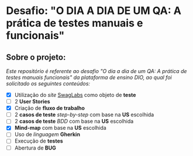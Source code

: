 # Desafio: "O DIA A DIA DE UM QA: A prática de testes manuais e funcionais"

## Sobre o projeto:
*Este repositório é referente ao desafio "O dia a dia de um QA: A prática de testes manuais funcionais" da plataforma de ensino DIO, ao qual foi solicitado os seguintes conteúdos:*

- [x] Utilização do *site* [SwagLabs](https://www.saucedemo.com/) como objeto de **teste**
- [ ] 2 **User Stories**
- [X] Criação de **fluxo de trabalho**
- [ ] 2 **casos de teste** *step-by-step* com base na **US** escolhida
- [ ] 2 **casos de teste** *BDD* com base na **US** escolhida
- [x] **Mind-map** com base na **US** escolhida
- [ ] Uso de *linguagem* **Gherkin**
- [ ] Execução de **testes**
- [ ] Abertura de **BUG**
